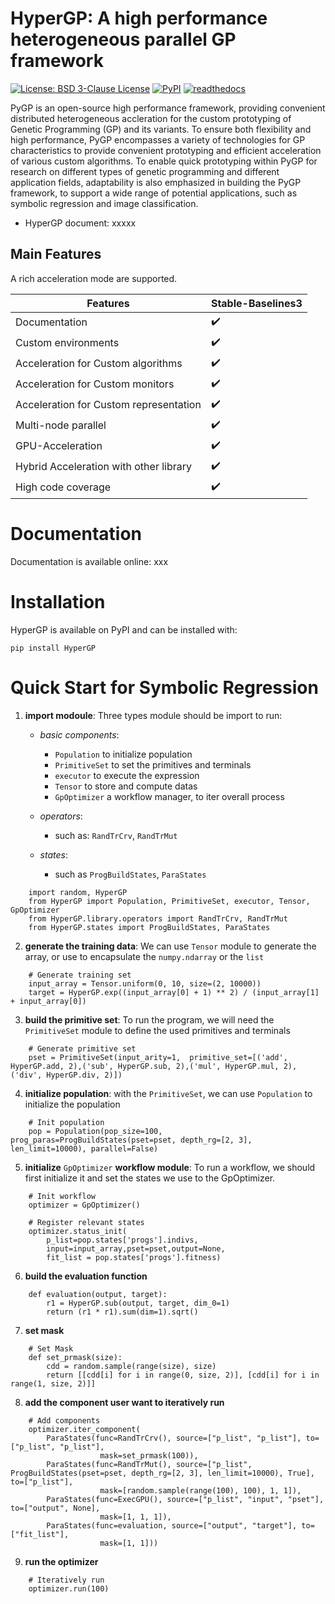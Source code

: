 # HyperGP: A high performance heterogeneous parallel GP framework

[![License: BSD 3-Clause License](https://img.shields.io/badge/License-BSD%203--Clause-red)](https://github.com/MZT-srcount/HyperGP/blob/main/LICENSE)
[![PyPI](https://img.shields.io/badge/PyPI-support-blue)](https://pypi.org/project/HyperGP/)
[![readthedocs](https://img.shields.io/badge/docs-passing-green)]()

PyGP is an open-source high performance framework, providing convenient distributed heterogeneous accleration for the custom prototyping of Genetic Programming (GP) and its variants. To ensure both flexibility and high performance, PyGP encompasses a variety of technologies for GP characteristics to provide convenient prototyping and efficient acceleration of various custom algorithms. To enable quick prototyping within PyGP for research on different types of genetic programming and different application fields, adaptability is also emphasized in building the PyGP framework, to support a wide range of potential applications, such as symbolic regression and image classification. 

- HyperGP document: xxxxx


## Main Features

A rich acceleration mode are supported.

| **Features**                | **Stable-Baselines3** |
| --------------------------- | ----------------------|
| Documentation               | :heavy_check_mark: |
| Custom environments         | :heavy_check_mark: |
| Acceleration for Custom algorithms           | :heavy_check_mark: |
| Acceleration for Custom monitors             | :heavy_check_mark: |
| Acceleration for Custom representation | :heavy_check_mark: |
| Multi-node parallel         | :heavy_check_mark: |
| GPU-Acceleration            | :heavy_check_mark: |
| Hybrid Acceleration with other library   | :heavy_check_mark: |
| High code coverage          | :heavy_check_mark: |

# Documentation
Documentation is available online: xxx

# Installation
HyperGP is available on PyPI and can be installed with:

```
pip install HyperGP
```


# Quick Start for Symbolic Regression

1. **import modoule**: Three types module should be import to run:  
  
   - *basic components*:  
      - ``Population`` to initialize population
      - ``PrimitiveSet`` to set the primitives and terminals
      - ``executor`` to execute the expression
      - ``Tensor`` to store and compute datas
      - ``GpOptimizer`` a workflow manager, to iter overall process 

   - *operators*:
      - such as: ``RandTrCrv``, ``RandTrMut``

   - *states*:
      - such as ``ProgBuildStates``, ``ParaStates``

```
    import random, HyperGP
    from HyperGP import Population, PrimitiveSet, executor, Tensor, GpOptimizer
    from HyperGP.library.operators import RandTrCrv, RandTrMut
    from HyperGP.states import ProgBuildStates, ParaStates
```

2. **generate the training data**: We can use ``Tensor`` module to generate the array, or use to encapsulate the ``numpy.ndarray`` or the ``list``
```
    # Generate training set
    input_array = Tensor.uniform(0, 10, size=(2, 10000))
    target = HyperGP.exp((input_array[0] + 1) ** 2) / (input_array[1] + input_array[0])
```
3. **build the primitive set**: To run the program, we will need  the ``PrimitiveSet`` module to define the used primitives and terminals

```
    # Generate primitive set
    pset = PrimitiveSet(input_arity=1,  primitive_set=[('add', HyperGP.add, 2),('sub', HyperGP.sub, 2),('mul', HyperGP.mul, 2),('div', HyperGP.div, 2)])
```

4. **initialize population**: with the ``PrimitiveSet``, we can use ``Population`` to initialize the population
```
    # Init population
    pop = Population(pop_size=100, prog_paras=ProgBuildStates(pset=pset, depth_rg=[2, 3], len_limit=10000), parallel=False)
```
5. **initialize** ``GpOptimizer`` **workflow module**: To run a workflow, we should first initialize it and set the states we use to the GpOptimizer.
```
    # Init workflow
    optimizer = GpOptimizer()

    # Register relevant states
    optimizer.status_init(
        p_list=pop.states['progs'].indivs,
        input=input_array,pset=pset,output=None,
        fit_list = pop.states['progs'].fitness)
```

6. **build the evaluation function**
```
    def evaluation(output, target):
        r1 = HyperGP.sub(output, target, dim_0=1)
        return (r1 * r1).sum(dim=1).sqrt()
```

7. **set mask**

```   
    # Set Mask
    def set_prmask(size):
        cdd = random.sample(range(size), size)
        return [[cdd[i] for i in range(0, size, 2)], [cdd[i] for i in range(1, size, 2)]]
```

8. **add the component user want to iteratively run**
```
    # Add components
    optimizer.iter_component(
        ParaStates(func=RandTrCrv(), source=["p_list", "p_list"], to=["p_list", "p_list"],
                    mask=set_prmask(100)),
        ParaStates(func=RandTrMut(), source=["p_list", ProgBuildStates(pset=pset, depth_rg=[2, 3], len_limit=10000), True], to=["p_list"],
                    mask=[random.sample(range(100), 100), 1, 1]),
        ParaStates(func=ExecGPU(), source=["p_list", "input", "pset"], to=["output", None],
                    mask=[1, 1, 1]),
        ParaStates(func=evaluation, source=["output", "target"], to=["fit_list"],
                    mask=[1, 1]))
```
9. **run the optimizer**
```
    # Iteratively run
    optimizer.run(100)
```
